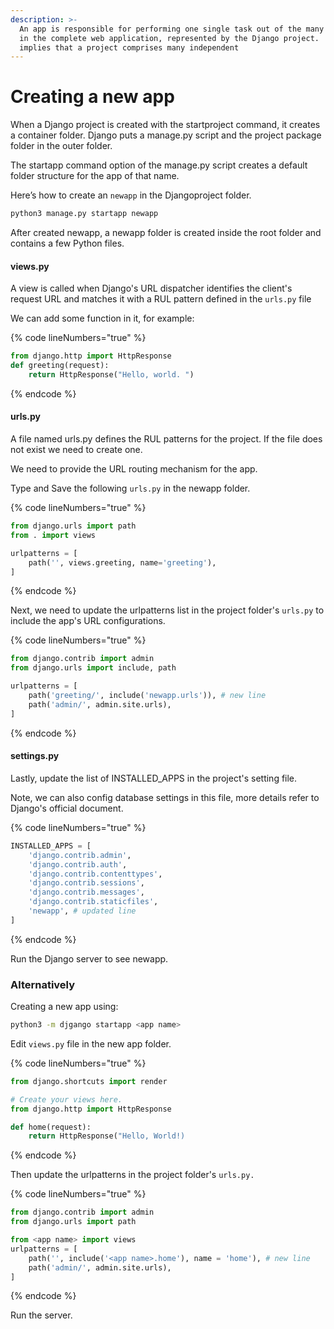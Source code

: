 ```yaml
---
description: >-
  An app is responsible for performing one single task out of the many involved
  in the complete web application, represented by the Django project.   It
  implies that a project comprises many independent
---
```


# Creating a new app

When a Django project is created with the startproject command, it creates a container folder. Django puts a manage.py script and the project package folder in the outer folder.

The startapp command option of the manage.py script creates a default folder structure for the app of that name.

Here’s how to create an `newapp` in the Djangoproject folder.

```bash
python3 manage.py startapp newapp
```

After created newapp, a newapp folder is created inside the root folder and contains a few Python files.

#### views.py

A view is called when Django's URL dispatcher identifies the client's request URL and matches it with a RUL pattern defined in the `urls.py` file

We can add some function in it, for example:

{% code lineNumbers="true" %}
```python
from django.http import HttpResponse 
def greeting(request): 
    return HttpResponse("Hello, world. ")
```
{% endcode %}

#### urls.py

A file named urls.py defines the RUL patterns for the project. If the file does not exist we need to create one.

We need to provide the URL routing mechanism for the app.

Type and Save the following  `urls.py` in the newapp folder.

{% code lineNumbers="true" %}
```python
from django.urls import path 
from . import views 

urlpatterns = [ 
    path('', views.greeting, name='greeting'), 
] 
```
{% endcode %}

Next, we need to update the urlpatterns list in the project folder's `urls.py` to include the app's URL configurations.

{% code lineNumbers="true" %}
```python
from django.contrib import admin 
from django.urls import include, path 

urlpatterns = [ 
    path('greeting/', include('newapp.urls')), # new line
    path('admin/', admin.site.urls), 
] 
```
{% endcode %}

#### settings.py

Lastly, update the list of INSTALLED\_APPS in the project's setting file.

Note, we can also config database settings in this file, more details refer to Django's official document.

{% code lineNumbers="true" %}
```python
INSTALLED_APPS = [ 
    'django.contrib.admin', 
    'django.contrib.auth',  
    'django.contrib.contenttypes', 
    'django.contrib.sessions', 
    'django.contrib.messages', 
    'django.contrib.staticfiles', 
    'newapp', # updated line
] 
```
{% endcode %}

Run the Django server to see newapp.

### Alternatively

Creating a new app using:

```bash
python3 -m djgango startapp <app name>
```

Edit `views.py` file in the new app folder.

{% code lineNumbers="true" %}
```python
from django.shortcuts import render

# Create your views here.
from django.http import HttpResponse

def home(request):
    return HttpResponse("Hello, World!)
```
{% endcode %}

Then update the urlpatterns in the project folder's `urls.py.`

{% code lineNumbers="true" %}
```python
from django.contrib import admin 
from django.urls import path 

from <app name> import views
urlpatterns = [ 
    path('', include('<app name>.home'), name = 'home'), # new line
    path('admin/', admin.site.urls), 
] 
```
{% endcode %}

Run the server.
